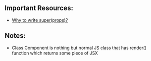## Important Resources:
- [Why to write super(props)?](https://overreacted.io/why-do-we-write-super-props/)

## Notes: 
- Class Component is nothing but normal JS class that has render() function which returns some piece of JSX
